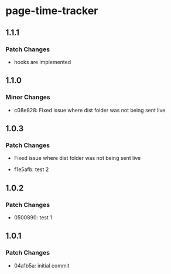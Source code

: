 # page-time-tracker

## 1.1.1

### Patch Changes

- hooks are implemented

## 1.1.0

### Minor Changes

- c08e828: Fixed issue where dist folder was not being sent live

## 1.0.3

### Patch Changes

- Fixed issue where dist folder was not being sent live

- f1e5afb: test 2

## 1.0.2

### Patch Changes

- 0500890: test 1

## 1.0.1

### Patch Changes

- 04a1b5a: initial commit
